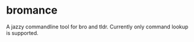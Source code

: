 bromance
========

A jazzy commandline tool for bro and tldr.
Currently only command lookup is supported.
